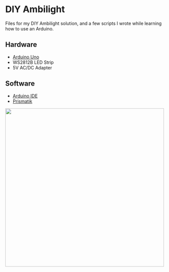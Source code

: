 # DIY Ambilight

Files for my DIY Ambilight solution, and a few scripts I wrote while learning how to use an Arduino.

## Hardware
- [Arduino Uno](https://store-usa.arduino.cc/products/arduino-uno-rev3/)
- WS2812B LED Strip
- 5V AC/DC Adapter
## Software
- [Arduino IDE](https://www.arduino.cc/en/software)
- [Prismatik](https://github.com/psieg/Lightpack)

<img src="https://i.imgur.com/fle09aa.png" width="500">
